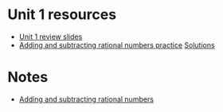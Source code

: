# Unit 1 resources

 * [Unit 1 review slides](/doc/unit1review.rem)
 * [Adding and subtracting rational numbers practice](/doc/unit1/adding_subtracting_rational_numbers_relay.pdf) [Solutions](/doc/unit1/solutions.pdf)

# Notes

 * [Adding and subtracting rational numbers](/notes/adding_subtracting_rational_numbers.pdf)

